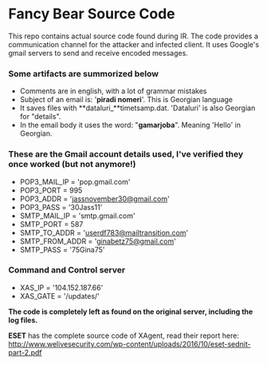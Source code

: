 # Fancy Bear Source Code 
This repo contains actual source code found during IR.
The code provides a communication channel for the attacker and infected client. It uses Google's gmail servers to send and receive encoded messages.

### Some artifacts are summorized below
- Comments are in english, with a lot of grammar mistakes
- Subject of an email is: '**piradi nomeri**'. This is Georgian language
- It saves files with **dataluri_**timetsamp.dat. 'Dataluri' is also Georgian for "details".
- In the email body it uses the word: "**gamarjoba**". Meaning 'Hello' in Georgian.

### These are the Gmail account details used, I've verified they once worked (but not anymore!)
- POP3_MAIL_IP = 'pop.gmail.com'  
- POP3_PORT = 995
- POP3_ADDR = 'jassnovember30@gmail.com'
- POP3_PASS = '30Jass11'
- SMTP_MAIL_IP = 'smtp.gmail.com'
- SMTP_PORT = 587
- SMTP_TO_ADDR = 'userdf783@mailtransition.com'
- SMTP_FROM_ADDR = 'ginabetz75@gmail.com'
- SMTP_PASS = '75Gina75'
  
### Command and Control server
- XAS_IP = '104.152.187.66'
- XAS_GATE = '/updates/'

**The code is completely left as found on the original server, including the log files.**

**ESET** has the complete source code of XAgent, read their report here:
http://www.welivesecurity.com/wp-content/uploads/2016/10/eset-sednit-part-2.pdf
